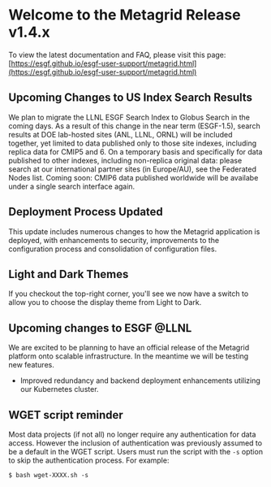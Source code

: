 # Welcome to the Metagrid Release v1.4.x

To view the latest documentation and FAQ, please visit this page:
[https://esgf.github.io/esgf-user-support/metagrid.html](https://esgf.github.io/esgf-user-support/metagrid.html)

## Upcoming Changes to US Index Search Results

We plan to migrate the LLNL ESGF Search Index to Globus Search in the coming days.  As a result of this change in the near term (ESGF-1.5), search results at DOE lab-hosted sites (ANL, LLNL, ORNL) will be included together, yet limited to data published only to those site indexes, including replica data for CMIP5 and 6.  On a temporary basis and specifically for data published to other indexes, including non-replica original data: please search at our international partner sites (in Europe/AU), see the Federated Nodes list.  Coming soon: CMIP6 data published worldwide will be availabe under a single search interface again.

## Deployment Process Updated

This update includes numerous changes to how the Metagrid application is deployed, with enhancements to security, improvements to the configuration process and consolidation of configuration files.

## Light and Dark Themes

If you checkout the top-right corner, you'll see we now have a switch to allow you to choose the display theme from Light to Dark.

## Upcoming changes to ESGF @LLNL

We are excited to be planning to have an official release of the Metagrid platform onto scalable infrastructure. In the meantime we will be testing new features.

- Improved redundancy and backend deployment enhancements utilizing our Kubernetes cluster.

## WGET script reminder

Most data projects (if not all) no longer require any authentication for data access. However the inclusion of authentication was previously assumed to be a default in the WGET script. Users must run the script with the `-s` option to skip the authentication process. For example:

```
$ bash wget-XXXX.sh -s
```
